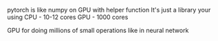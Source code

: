 pytorch is like numpy on GPU with helper function
It's just a library your using
CPU - 10-12 cores
GPU - 1000 cores

GPU for doing millions of small operations like in neural network

